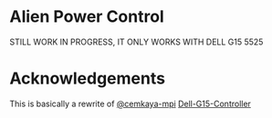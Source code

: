 # Alien Power Control
STILL WORK IN PROGRESS, IT ONLY WORKS WITH DELL G15 5525

# Acknowledgements
This is basically a rewrite of [@cemkaya-mpi](https://github.com/cemkaya-mpi) [Dell-G15-Controller](https://github.com/cemkaya-mpi/Dell-G15-Controller)
